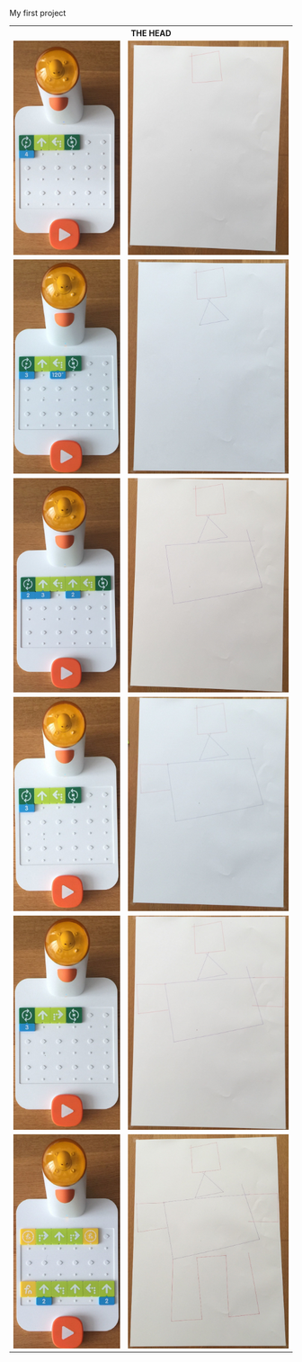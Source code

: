 My first project

<p>
  <table>
    <tbody>
      <tr><th colspan="2" align=center> THE HEAD </th><tr>
      <tr><td> <img src=10.the.head.code.jpg> </td><td> <img src=11.the.head.output.jpg> </td><tr>
      <tr><td> <img src=20.the.neck.code.jpg> </td><td> <img src=21.the.neck.output.jpg> </td><tr>
      <tr><td> <img src=30.the.body.code.jpg> </td><td> <img src=31.the.body.output.jpg> </td><tr>
      <tr><td> <img src=40.right.arm.code.jpg> </td><td> <img src=41.right.arm.output.jpg> </td><tr>
      <tr><td> <img src=50.left.arm.code.jpg> </td><td> <img src=51.left.arm.output.jpg> </td><tr>
      <tr><td> <img src=60.the.legs.code.jpg> </td><td> <img src=61.the.legs.output.jpg> </td><tr>
    <tbody>
  </table>  
</p>
